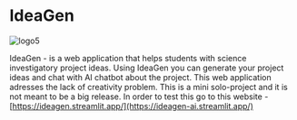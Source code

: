 # IdeaGen

![logo5](https://github.com/margs163/IdeaGen/assets/130045382/0c8e3f08-1e45-48a5-899f-c60d1a016314)


IdeaGen - is a web application that helps students with science investigatory project ideas. Using IdeaGen you can generate your project ideas and chat with AI chatbot about the project. This web application adresses the lack of creativity problem. This is a mini solo-project and it is not meant to be a big release. In order to test this go to this website - [https://ideagen.streamlit.app/](https://ideagen-ai.streamlit.app/)
